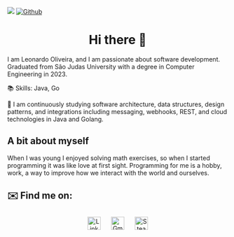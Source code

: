 ![](https://visitor-badge.laobi.icu/badge?page_id=Leo3965.Leo3965)
[![Github](https://img.shields.io/github/followers/Leo3965?label=Follow&style=social)](https://github.com/Leo3965)

<h1 align="center" dir="auto"> Hi there 👋 </h1>
I am Leonardo Oliveira, and I am passionate about software development. Graduated from São Judas University with a degree in Computer Engineering in 2023.


📚 Skills: Java, Go


:notebook_with_decorative_cover: I am continuously studying software architecture, data structures, design patterns, and integrations including messaging, webhooks, REST, and cloud technologies in Java and Golang.

## A bit about myself
When I was young I enjoyed solving math exercises, so when I started programming it was like love at first sight. Programming for me is a hobby, work, a way to improve how we interact with the world and ourselves.


## ✉️ Find me on:

<p align="center">
<a href="https://www.linkedin.com/in/leonardo3965/" target="_blank" rel="noopener noreferrer"> <img src="https://cdn.jsdelivr.net/npm/simple-icons@v3/icons/linkedin.svg"      alt="Linkedin" height="30" style="vertical-align:top; margin:10px"></a>
<a href="mailto:leofreitas.engineer@gmail.com"> <img src="https://cdn.jsdelivr.net/npm/simple-icons@v3/icons/gmail.svg" alt="Gmail" height="30" style="vertical-align:top;     margin:10px"></a>
 <a href="https://steamcommunity.com/id/leonardo3965/"> <img src="https://cdn.jsdelivr.net/npm/simple-icons@3.13.0/icons/steam.svg" alt="Steam" height="30" style="vertical-align:top; margin:10px"></a>
</p>

<br />
